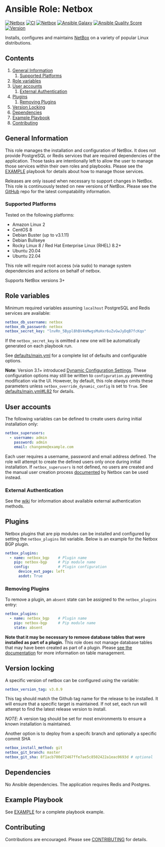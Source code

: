# Ansible Role: Netbox

[![Netbox](
https://img.shields.io/badge/Netbox-v3.3.0-blue)](https://github.com/netbox-community/netbox)
[![CI](https://github.com/jvoss/ansible-role-netbox/actions/workflows/ci.yml/badge.svg?branch=main)](https://github.com/jvoss/ansible-role-netbox/actions/workflows/ci.yml)
[![Netbox](https://github.com/jvoss/ansible-role-netbox/actions/workflows/netbox.yml/badge.svg)](https://github.com/jvoss/ansible-role-netbox/actions/workflows/netbox.yml)
[![Ansible Galaxy](https://img.shields.io/badge/galaxy-jvoss.netbox-blue.svg)](https://galaxy.ansible.com/jvoss/netbox)
[![Ansible Quality Score](https://img.shields.io/ansible/quality/56786?color=blue)](https://galaxy.ansible.com/jvoss/netbox)
[![Version](https://img.shields.io/github/release/jvoss/ansible-role-netbox.svg)](https://github.com/jvoss/ansible-role-netbox/releases/)

Installs, configures and maintains [NetBox](https://github.com/netbox-community/netbox)
on a variety of popular Linux distributions.

## Contents
1. [General Information](#general-information)
    1. [Supported Platforms](#supported-platforms) 
2. [Role variables](#role-variables)
3. [User accounts](#user-accounts)
    1. [External Authentication](#external-authentication)
4. [Plugins](#plugins)
    1. [Removing Plugins](#removing-plugins)
5. [Version Locking](#version-locking)
6. [Dependencies](#dependencies)
7. [Example Playbook](#example-playbook)
8. [Contributing](#contributing)

## General Information

This role manages the installation and configuration of NetBox. It
does not provide PostgreSQL or Redis services that are required dependencies
of the application. Those tasks are intentionally left to allow the user to 
manage those services within their own roles and playbooks. Please see the 
[EXAMPLE](EXAMPLE.md) playbook for details about how to manage those services.

Releases are only issued when necessary to support changes in NetBox. This role 
is continuously tested on new versions of NetBox. Please see the 
[GitHub](https://github.com/jvoss/ansible-role-netbox) repo for the latest
compatability information.

### Supported Platforms

Tested on the following platforms:
* Amazon Linux 2
* CentOS 8
* Debian Buster (up to v3.1.11)
* Debian Bullseye
* Rocky Linux 8 / Red Hat Enterprise Linux (RHEL) 8.2+
* Ubuntu 20.04
* Ubuntu 22.04

This role will require root access (via sudo) to manage system dependencies and actions
on behalf of netbox.

Supports NetBox versions 3+

## Role variables

Minimum required variables assuming `localhost` PostgreSQL and Redis services
are available:

```yaml
netbox_db_username: netbox
netbox_db_password: netbox
netbox_secret_key: "lnvRn_5Bypl8hBV4mMwgsMuHxr6uZvGwJyDqB7fcKqo"
```

If the `netbox_secret_key` is omitted a new one will be automatically generated
on each playbook run.

See [defaults/main.yml](defaults/main.yml) for a complete list of defaults and 
configurable options.

**Note**: Version 3.1+ introduced
[Dynamic Configuration Settings](https://netbox.readthedocs.io/en/stable/configuration/dynamic-settings/).
These configuration options may still be written to `configuration.py` preventing
modification via the UI. However, by default, this role *always* omits these
parameters unless `netbox_override_dynamic_config` is set to `True`. See 
[defaults/main.yml#L82](defaults/main.yml#L82) for details.

## User accounts

The following variables can be defined to create users during initial
installation only:

```yaml
netbox_superusers:
  - username: admin
    password: admin
    email: changeme@example.com
```

Each user requires a username, password and email address defined. The role will
attempt to create the defined users only once during initial installation. If 
`netbox_superusers` is not defined, no users are created and the manual user
creation process [documented](https://netbox.readthedocs.io/en/stable/installation/3-netbox/#create-a-super-user)
by Netbox can be used instead.

### External Authentication
See the [wiki](https://github.com/jvoss/ansible-role-netbox/wiki) for
information about available external authentication methods.

## Plugins 

Netbox plugins that are pip modules can be installed and configured by setting
the `netbox_plugins` list variable. Below is an example for the Netbox BGP
plugin.

```yaml
netbox_plugins:
  - name: netbox_bgp    # Plugin name
    pip: netbox-bgp     # Pip module name
    config:             # Plugin configuration
      device_ext_page: left
      asdot: True
```

### Removing Plugins
To remove a plugin, an `absent` state can be assigned to the `netbox_plugins`
entry:

```yaml
netbox_plugins:
  - name: netbox_bgp    # Plugin name
    pip: netbox-bgp     # Pip module name
    state: absent
```

**Note that it may be necessary to remove database tables that were installed
as part of a plugin.** This role does not manage database tables that may have
been created as part of a plugin. Please
[see the documentation](https://docs.netbox.dev/en/stable/plugins/#drop-database-tables)
for more information on table management.

## Version locking

A specific version of netbox can be configured using the variable:

```yaml
netbox_version_tag: v3.0.9
```

This tag should match the Github tag name for the release to be installed.
It will ensure that a specific target is maintained. If not set, each run will
attempt to find the latest release version to install.

*NOTE*: A version tag should be set for most environments to ensure a known
installation is maintained.

Another option is to deploy from a specifc branch and optionally a specific commit SHA

```yaml
netbox_install_method: git
netbox_git_branch: master
netbox_git_sha: 8f1acb700d72467ffe7ae5c8502422a1eac0693d # optional
```

## Dependencies

No Ansible dependencies. The application requires Redis and Postgres.

## Example Playbook

See [EXAMPLE](EXAMPLE.md) for a complete playbook example.

## Contributing

Contributions are encouraged. Please see [CONTRIBUTING](CONTRIBUTING.md) for
details.
